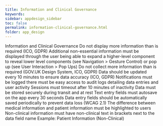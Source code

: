 ```yaml
---
title: Information and Clinical Governance  
keywords:
sidebar: appdesign_sidebar
toc: false
permalink: information-clinical-governance.html
folder: app_design 
---
```


Information and Clinical Governance
Do not display more information than is required (ICO, GDPR)
Additional non-essential information must be displayed through the user being able to expand a higher-level component to reveal lower level components (see Navigation > Gesture Control) or pop up (see User Interaction > Pop Ups)
Do not collect more information than is required (GOV.UK Design System, ICO, GDPR)
Data should be updated every 10 minutes to ensure data accuracy (ICO, GDPR)
Notifications must be logged there must be easy access to audit logs detailing data entries and user activity
Sessions must timeout after 10 minutes of inactivity
Data must be stored securely during transit and at rest
Text entry fields must autosave on the app every 30 seconds
Data entry fields should be automatically saved periodically to prevent data loss (WCAG 2.1)
The difference between medical information and patient information must be highlighted to users
Non-clinical information must have non-clinical text in brackets next to the data field name
Example: Patient Information (Non-Clinical)